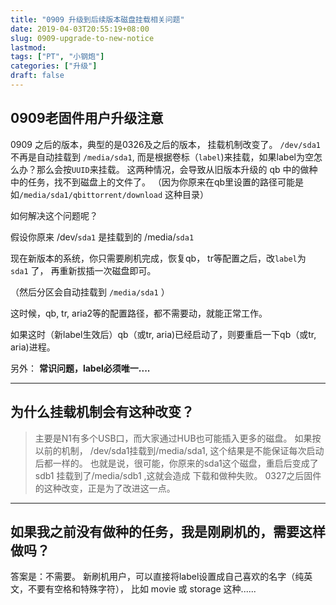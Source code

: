 ```yaml
---
title: "0909 升级到后续版本磁盘挂载相关问题"
date: 2019-04-03T20:55:19+08:00
slug: 0909-upgrade-to-new-notice
lastmod: 
tags: ["PT", "小钢炮"]
categories: ["升级"]
draft: false
---
```




0909老固件用户升级注意
-------------------

0909 之后的版本，典型的是0326及之后的版本， 挂载机制改变了。
`/dev/sda1` 不再是自动挂载到 `/media/sda1`, 而是根据卷标（`label`)来挂载，如果label为空怎么办？那么会按`UUID`来挂载。
这两种情况，会导致从旧版本升级的 qb 中的做种中的任务，找不到磁盘上的文件了。
（因为你原来在qb里设置的路径可能是如`/media/sda1/qbittorrent/download` 这种目录）

如何解决这个问题呢？

假设你原来 /dev/`sda1` 是挂载到的 /media/`sda1`

现在新版本的系统，你只需要刷机完成，恢复qb， tr等配置之后，改`label`为 `sda1` 了， 再重新拔插一次磁盘即可。

（然后分区会自动挂载到 `/media/sda1` ）

这时候，qb, tr, aria2等的配置路径，都不需要动，就能正常工作。

如果这时（新label生效后）qb（或tr, aria)已经启动了，则要重启一下qb（或tr, aria)进程。

另外： **常识问题，label必须唯一....** 

--------------------------------

为什么挂载机制会有这种改变？
----------------------

> 主要是N1有多个USB口，而大家通过HUB也可能插入更多的磁盘。
> 如果按以前的机制， /dev/sda1挂载到/media/sda1, 这个结果是不能保证每次启动后都一样的。
> 也就是说，很可能，你原来的sda1这个磁盘，重启后变成了sdb1 挂载到了/media/sdb1 ,这就会造成
> 下载和做种失败。
> 0327之后固件的这种改变，正是为了改进这一点。

--------------------------------

如果我之前没有做种的任务，我是刚刷机的，需要这样做吗？
----------------------

答案是：不需要。
新刷机用户，可以直接将label设置成自己喜欢的名字（纯英文，不要有空格和特殊字符），
比如 movie 或  storage 这种......
